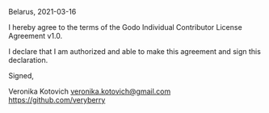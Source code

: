 Belarus, 2021-03-16

I hereby agree to the terms of the Godo Individual Contributor License
Agreement v1.0.

I declare that I am authorized and able to make this agreement and sign this
declaration.

Signed,

Veronika Kotovich veronika.kotovich@gmail.com https://github.com/veryberry
